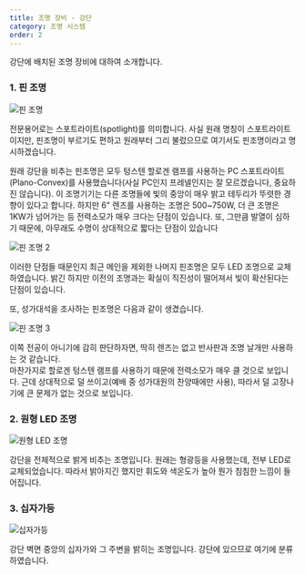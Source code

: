 ```yaml
---
title: 조명 장비 - 강단
category: 조명 시스템
order: 2
---
```


강단에 배치된 조명 장비에 대하여 소개합니다. 

### 1. 핀 조명

![핀 조명](https://user-images.githubusercontent.com/12420779/49699357-7d34f180-fc13-11e8-80e2-951b59acef11.png)

전문용어로는 스포트라이트(spotlight)를 의미합니다. 사실 원래 명칭이 스포트라이트이지만, 핀조명이 부르기도 편하고 원래부터 그리 불렀으므로 여기서도 핀조명이라고 명시하겠습니다.

원래 강단을 비추는 핀조명은 모두 텅스텐 할로겐 램프를 사용하는 PC 스포트라이트(Plano-Convex)를 사용했습니다(사실 PC인지 프레넬인지는 잘 모르겠습니다, 중요하진 않습니다). 이 조명기기는 다른 조명들에 빛의 중앙이 매우 밝고 테두리가 뚜렷한 경향이 있다고 합니다. 하지만 6" 렌즈를 사용하는 조명은 500~750W, 더 큰 조명은 1KW가 넘어가는 등 전력소모가 매우 크다는 단점이 있습니다. 또, 그만큼 발열이 심하기 때문에, 아무래도 수명이 상대적으로 짧다는 단점이 있습니다

![핀 조명 2](https://user-images.githubusercontent.com/12420779/49699451-aefa8800-fc14-11e8-8679-1735cae89fa7.png)

이러한 단점들 때문인지 최근 메인을 제외한 나머지 핀조명은 모두 LED 조명으로 교체하였습니다. 밝긴 하지만 이전의 조명과는 확실이 직진성이 떨어져서 빛이 확산된다는 단점이 있습니다.

또, 성가대석을 조사하는 핀조명은 다음과 같이 생겼습니다.

![핀 조명 3](https://user-images.githubusercontent.com/12420779/49699508-6ee7d500-fc15-11e8-9f9c-76f3a6253565.png)

이쪽 전공이 아니기에 감히 판단하자면, 딱히 렌즈는 없고 반사판과 조명 날개만 사용하는 것 같습니다. <br>
마찬가지로 할로겐 텅스텐 램프를 사용하기 때문에 전력소모가 매우 클 것으로 보입니다. 근데 상대적으로 덜 쓰이고(예배 중 성가대원의 찬양때에만 사용), 따라서 덜 고장나기에 큰 문제가 없는 것으로 보입니다.

### 2. 원형 LED 조명

![원형 LED 조명](https://user-images.githubusercontent.com/12420779/49699557-ec134a00-fc15-11e8-8619-8ff96f8abc4a.png)

강단을 전체적으로 밝게 비추는 조명입니다. 원래는 형광등을 사용했는데, 전부 LED로 교체되었습니다. 따라서 밝아지긴 했지만 휘도와 색온도가 높아 뭔가 침침한 느낌이 들어집니다.

### 3. 십자가등

![십자가등](https://user-images.githubusercontent.com/12420779/50048903-9ad5ef80-011a-11e9-8ac2-d4493c9cadb3.png)

강단 벽면 중앙의 십자가와 그 주변을 밝히는 조명입니다. 강단에 있으므로 여기에 분류하였습니다.